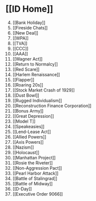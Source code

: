 
# [[ID Home]]

4. [[Bank Holiday]]
5. [[Fireside Chats]]
6. [[New Deal]]
7. [[WPA]]
8. [[TVA]]
9. [[CCC]]
10. [[AAA]]
11. [[Wagner Act]]
12. [[Return to Normalcy]]
13. [[Red Scare]]
14. [[Harlem Renaissance]]
15. [[Flapper]]
16. [[Roaring 20s]]
17. [[Stock Market Crash of 1929]]
18. [[Dust Bowl]]
19. [[Rugged Individualism]]
20. [[Reconstruction Finance Corporation]]
21. [[Bonus Army]]
22. [[Great Depression]]
23. [[Model T]]
24. [[Speakeasies]]
25. [[Lend-Lease Act]]
26. [[Allied Powers]]
27. [[Axis Powers]]
28. [[Nazism]]
29. [[Holocaust]]
30. [[Manhattan Project]]
31. [[Rosie the Riveter]]
32. [[Non-Aggression Pact]]
33. [[Pearl Harbor Attack]]
34. [[Battle of Stalingrad]]
35. [[Battle of Midway]]
36. [[D-Day]]
37. [[Executive Order 9066]]